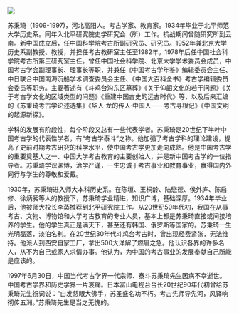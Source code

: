 ![](https://s2.loli.net/2022/09/02/MKLFSExHzqUVjTJ.png)

苏秉琦（1909-1997)，河北高阳人。考古学家、教育家。1934年毕业于北平师范大学历史系。同年入北平研究院史学研究会（所）工作。抗战期间曾随研究所到云南。新中国成立后，任中国科学院考古所副研究员、研究员。1952年兼北京大学历史系副教授、教授，并担任考古教研室主任至1982年。1978年后任中国社会科学院考古所第三研究室主任。曾任中国社会科学院、北京大学学术委员会成员，中国考古学会副理事长、理事长等职，并兼任《中国考古学年鉴》编辑委员会主任、中日联合中国南海沉船学术调查委员会主任、《中国大百科全书》考古学编辑委员会委员等职务。主要著述有《斗鸡台沟东区墓葬》《关于仰韶文化的若干问题》《关于考古学文化的区域类型的问题》《重建中国古史的远古时代》等，以及后来汇编的《苏秉琦考古学论述选集》《华人·龙的传人·中国人——考古寻根记》《中国文明的起源新探》。

学科的发展有阶段性，每个阶段又总有一些代表学者。苏秉琦是20世纪下半叶中国考古学的代表性学者，有“考古学泰斗”之称。他加强了考古学科的理论建设，提高了史前时期考古研究的科学水平，使中国考古学更加走向成熟。他是中国考古学的重要奠基人之一、中国大学考古教育的主要创始人，并是新中国考古学的一位指导者。苏秉琦学识渊博，治学严谨，一生忠诚于考古事业和教育事业，赢得国内外同行与学生的尊敬和爱戴。

1930年，苏秉琦进入师大本科历史系。在陈垣、王桐龄、陆懋德、侯外庐、陈启修、徐炳昶等人的教授下，苏秉琦学业精进，知识广博，基础深厚。1934年毕业后，他被师大校长李蒸推荐到北平研究院工作。从20世纪50年代初，我国在从事考古、文物、博物馆和大学考古教育的专业人员，基本上都是苏秉琦直接或间接培养的学生。他的学生真正是满天下，甚至还有韩国、俄罗斯等国家的。苏秉琦一生光明磊落，淡泊名利。在20世纪30年代斗鸡台考古时，曾出现经费紧张，无法维持。他派人到西安自家工厂，拿出500大洋解了燃眉之急。他认识各界的许多名人，从不为自己或家人求情办事。他认为，为中国的考古事业的发展奉献自己所能是应该的。

1997年6月30日，中国当代考古学界一代宗师、泰斗苏秉琦先生因病不幸逝世。中国考古学界和历史学界一片哀痛。日本富山电视台台长20世纪90年代初曾给苏秉琦先生祝词说：“白发慈眼大佛手，苏圣盛名功不朽。考古先师导先河，风铎响彻传五洲。”苏秉琦先生是当之无愧的。